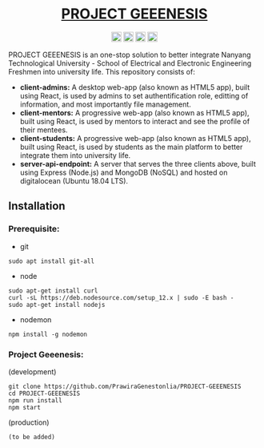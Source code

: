 <!-- markdownlint-disable MD033 -->
<!-- markdownlint-disable MD041 -->
<!-- markdownlint-disable MD026 -->
<!-- markdownlint-disable MD033 -->
<h1 align="center"><a href="https://github.com/PrawiraGenestonlia/PROJECT-GEEENESIS">PROJECT GEEENESIS</a></h1>
<p align="center">
<a href="https://github.com/PrawiraGenestonlia/PROJECT-GEEENESIS"><img alt="Lisence" src="https://img.shields.io/badge/license-MIT-blue.svg" height="20"/></a>
<a href="https://www.npmjs.com/package/node"><img alt="Node Version" src="https://img.shields.io/npm/v/node.svg" height="20"/></a>
<a href="https://github.com/PrawiraGenestonlia/PROJECT-GEEENESIS/graphs/contributors"><img alt="Contributors" src="https://img.shields.io/github/contributors/PrawiraGenestonlia/PROJECT-GEEENESIS.svg" height="20"/></a>
<a href="https://github.com/PrawiraGenestonlia/graphs/commit-activity"><img alt="Maintained" src="https://img.shields.io/badge/Maintained%3F-yes-green.svg" height="20"/></a>
</p>

PROJECT GEEENESIS is an one-stop solution to better integrate Nanyang Technological University - School of Electrical and Electronic Engineering Freshmen into university life. This repository consists of:

* **client-admins:** A desktop web-app (also known as HTML5 app), built using React, is used by admins to set authentification role, editting of information, and most importantly file management.
* **client-mentors:** A progressive web-app (also known as HTML5 app), built using React, is used by mentors to interact and see the profile of their mentees.
* **client-students:** A progressive web-app (also known as HTML5 app), built using React, is used by students as the main platform to better integrate them into university life.
* **server-api-endpoint:** A server that serves the three clients above, built using Express (Node.js) and MongoDB (NoSQL) and hosted on digitalocean (Ubuntu 18.04 LTS).

## Installation

### Prerequisite:

* git
  
```console
sudo apt install git-all
```

* node

```console
sudo apt-get install curl
curl -sL https://deb.nodesource.com/setup_12.x | sudo -E bash -
sudo apt-get install nodejs
```

* nodemon

```console
npm install -g nodemon
```

### Project Geeenesis:

(development)

```console
git clone https://github.com/PrawiraGenestonlia/PROJECT-GEEENESIS
cd PROJECT-GEEENESIS
npm run install
npm start
```

(production)

```console
(to be added)
```
